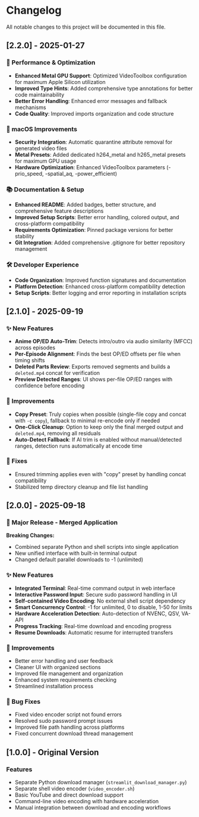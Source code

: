 # Changelog

All notable changes to this project will be documented in this file.

## [2.2.0] - 2025-01-27

### 🚀 Performance & Optimization
- **Enhanced Metal GPU Support**: Optimized VideoToolbox configuration for maximum Apple Silicon utilization
- **Improved Type Hints**: Added comprehensive type annotations for better code maintainability
- **Better Error Handling**: Enhanced error messages and fallback mechanisms
- **Code Quality**: Improved imports organization and code structure

### 🔧 macOS Improvements
- **Security Integration**: Automatic quarantine attribute removal for generated video files
- **Metal Presets**: Added dedicated h264_metal and h265_metal presets for maximum GPU usage
- **Hardware Optimization**: Enhanced VideoToolbox parameters (-prio_speed, -spatial_aq, -power_efficient)

### 📚 Documentation & Setup
- **Enhanced README**: Added badges, better structure, and comprehensive feature descriptions
- **Improved Setup Scripts**: Better error handling, colored output, and cross-platform compatibility
- **Requirements Optimization**: Pinned package versions for better stability
- **Git Integration**: Added comprehensive .gitignore for better repository management

### 🛠️ Developer Experience
- **Code Organization**: Improved function signatures and documentation
- **Platform Detection**: Enhanced cross-platform compatibility detection
- **Setup Scripts**: Better logging and error reporting in installation scripts

## [2.1.0] - 2025-09-19

### ✨ New Features
- **Anime OP/ED Auto-Trim**: Detects intro/outro via audio similarity (MFCC) across episodes
- **Per-Episode Alignment**: Finds the best OP/ED offsets per file when timing shifts
- **Deleted Parts Review**: Exports removed segments and builds a `deleted.mp4` concat for verification
- **Preview Detected Ranges**: UI shows per-file OP/ED ranges with confidence before encoding

### 🔧 Improvements
- **Copy Preset**: Truly copies when possible (single-file copy and concat with `-c copy`), fallback to minimal re-encode only if needed
- **One-Click Cleanup**: Option to keep only the final merged output and `deleted.mp4`, removing all residuals
- **Auto-Detect Fallback**: If AI trim is enabled without manual/detected ranges, detection runs automatically at encode time

### 🐛 Fixes
- Ensured trimming applies even with "copy" preset by handling concat compatibility
- Stabilized temp directory cleanup and file list handling

## [2.0.0] - 2025-09-18

### 🎉 Major Release - Merged Application

**Breaking Changes:**
- Combined separate Python and shell scripts into single application
- New unified interface with built-in terminal output
- Changed default parallel downloads to -1 (unlimited)

### ✨ New Features
- **Integrated Terminal**: Real-time command output in web interface
- **Interactive Password Input**: Secure sudo password handling in UI
- **Self-contained Video Encoding**: No external shell script dependency
- **Smart Concurrency Control**: -1 for unlimited, 0 to disable, 1-50 for limits
- **Hardware Acceleration Detection**: Auto-detection of NVENC, QSV, VA-API
- **Progress Tracking**: Real-time download and encoding progress
- **Resume Downloads**: Automatic resume for interrupted transfers

### 🔧 Improvements
- Better error handling and user feedback
- Cleaner UI with organized sections
- Improved file management and organization
- Enhanced system requirements checking
- Streamlined installation process

### 🐛 Bug Fixes
- Fixed video encoder script not found errors
- Resolved sudo password prompt issues
- Improved file path handling across platforms
- Fixed concurrent download thread management

## [1.0.0] - Original Version

### Features
- Separate Python download manager (`streamlit_download_manager.py`)
- Separate shell video encoder (`video_encoder.sh`)
- Basic YouTube and direct download support
- Command-line video encoding with hardware acceleration
- Manual integration between download and encoding workflows
